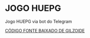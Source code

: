 # JOGO HUEPG
Jogo HUEPG via bot do Telegram

[CÓDIGO FONTE BAIXADO DE GILZOIDE](https://github.com/gilzoide/saBOTagem)
